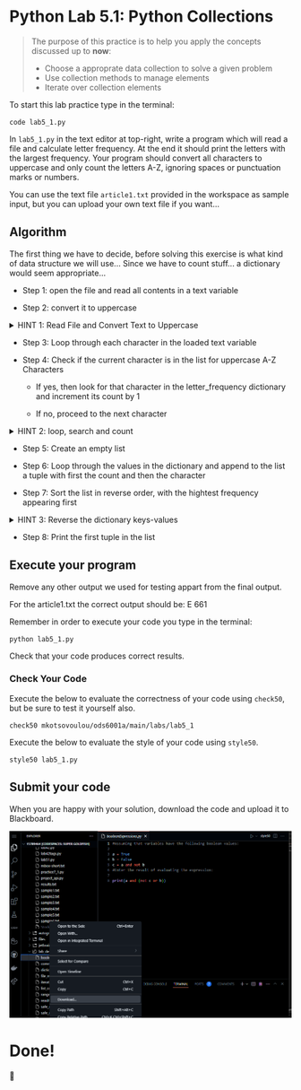 # Python Lab 5.1: Python Collections

> The purpose of this practice is to help you apply the concepts discussed up to **now**:
>
> - Choose a approprate data collection to solve a given problem
> - Use collection methods to manage elements
> - Iterate over collection elements

To start this lab practice type in the terminal:
```
code lab5_1.py
```

In `lab5_1.py` in the text editor at top-right, write a program which will read a file and calculate letter frequency. At the end it should print the letters with the largest frequency. Your program should convert all characters to uppercase and only count the letters A-Z, ignoring spaces or punctuation marks or numbers.

You can use the text file `article1.txt` provided in the workspace as sample input, but you can upload your own text file if you want...


## Algorithm

The first thing we have to decide, before solving this exercise is what kind of data structure we will use...
Since we have to count stuff... a dictionary would seem appropriate...

* Step 1: open the file and read all contents in a text variable

* Step 2: convert it to uppercase

<details>
<summary>
HINT 1: Read File and Convert Text to Uppercase
</summary>

```

text = fhand.read()
text = text.upper()

```
</details>

* Step 3: Loop through each character in the loaded text variable

* Step 4: Check if the current character is in the list for uppercase A-Z Characters

    - If yes, then look for that character in the letter_frequency dictionary and increment its count by 1

    - If no, proceed to the next character


<details>
<summary>
HINT 2: loop, search and count
</summary>


```
letter_frequency = {}
for ch in text:
    if ch in az_Upper:
        letter_frequency[ch] = letter_frequency.get(ch, 0) +1

print(letter_frequency) # to test the outcome of this operation

```
</details>


* Step 5: Create an empty list

* Step 6: Loop through the values in the dictionary and append to the list a tuple with first the count and then the character

* Step 7: Sort the list in reverse order, with the hightest frequency appearing first

<details>
<summary>
HINT 3: Reverse the dictionary keys-values
</summary>


```
lst = []
for key, value in letter_frequency.items():
    lst.append((value,key))

lst.sort(reverse=True)

```
</details>


* Step 8: Print the first tuple in the list



## Execute your program

Remove any other output we used for testing appart from the final output.

For the article1.txt the correct output should be: E 661


Remember in order to execute your code you type in the terminal:
```
python lab5_1.py
```

Check that your code produces correct results.



### Check Your Code

Execute the below to evaluate the correctness of your code using `check50`, but be sure to test it yourself also.


```
check50 mkotsovoulou/ods6001a/main/labs/lab5_1
```

Execute the below to evaluate the style of your code using `style50`.

```
style50 lab5_1.py
```


## Submit your code

When you are happy with your solution, download the code and upload it to Blackboard.

![Image of download](download.png)


# Done!
:tada:
